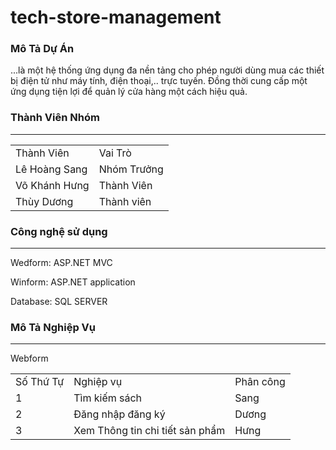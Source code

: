 # tech-store-management
<h3>Mô Tả Dự Án</h3>
<a>...là một hệ thống ứng dụng đa nền tảng cho phép người dùng mua các thiết bị điện tử như máy tính, điện thoại,.. trực tuyến. Đồng thời cung cấp một ứng dụng tiện lợi để quản lý cửa hàng một cách hiệu quả.</a>
<h3>Thành Viên Nhóm</h1>
<hr>
<table>
 <tr>
   <td>Thành Viên</td>
   <td>Vai Trò</td>
 </tr>
  <tr>
    <td>Lê Hoàng Sang</td>
    <td>Nhóm Trưởng</td>
  </tr>
  <tr>
    <td>Võ Khánh Hưng</td>
   <td> Thành Viên</td>
  </tr>
 <tr>
  <td>Thùy Dương</td>
  <td>Thành viên</td>
 </tr>
</table>
<h3>Công nghệ sử dụng </h3>
<hr>
<p>Wedform: ASP.NET MVC </p>
<p>Winform: ASP.NET application</p>
<p>Database: SQL SERVER</p>
<h3>Mô Tả Nghiệp Vụ </h3>
<hr>
<p>Webform</p>
<table>
 <tr>
  <td>Số Thứ Tự</td>
  <td> Nghiệp vụ</td>
  <td>Phân công</td>
 </tr>
 <tr>
  <td>1</td>
  <td>Tìm kiếm sách</td>
  <td>Sang</td>
 </tr>
 <tr>
  <td>2</td>
  <td>Đăng nhập đăng ký</td>
  <td>Dương</td>
 </tr>
 <tr>
  <td>3</td>
  <td>Xem Thông tin chi tiết sản phẩm</td>
  <td>Hưng</td>
 </tr>
</table>
